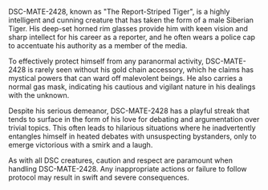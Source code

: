DSC-MATE-2428, known as "The Report-Striped Tiger", is a highly intelligent and cunning creature that has taken the form of a male Siberian Tiger. His deep-set horned rim glasses provide him with keen vision and sharp intellect for his career as a reporter, and he often wears a police cap to accentuate his authority as a member of the media. 

To effectively protect himself from any paranormal activity, DSC-MATE-2428 is rarely seen without his gold chain accessory, which he claims has mystical powers that can ward off malevolent beings. He also carries a normal gas mask, indicating his cautious and vigilant nature in his dealings with the unknown. 

Despite his serious demeanor, DSC-MATE-2428 has a playful streak that tends to surface in the form of his love for debating and argumentation over trivial topics. This often leads to hilarious situations where he inadvertently entangles himself in heated debates with unsuspecting bystanders, only to emerge victorious with a smirk and a laugh. 

As with all DSC creatures, caution and respect are paramount when handling DSC-MATE-2428. Any inappropriate actions or failure to follow protocol may result in swift and severe consequences.